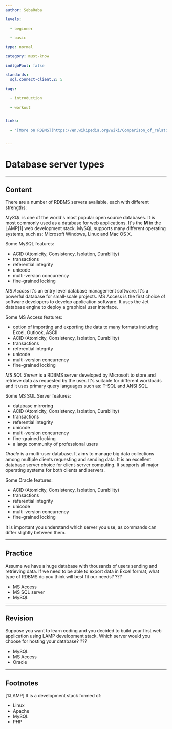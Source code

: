 ```yaml
---
author: SebaRaba

levels:

  - beginner

  - basic

type: normal

category: must-know

inAlgoPool: false

standards:
  sql.connect-client.2: 5

tags:

  - introduction

  - workout


links:

  - '[More on RDBMS](https://en.wikipedia.org/wiki/Comparison_of_relational_database_management_systems){website}'


---
```


# Database server types

---
## Content

There are a number of RDBMS servers available, each with different strengths:

*MySQL* is one of the world's most popular open source databases. It is most commonly used as a database for web applications. It's the **M** in the LAMP[1] web development stack. MySQL supports many different operating systems, such as: Microsoft Windows, Linux and Mac OS X.

Some MySQL features:
- ACID (Atomicity, Consistency, Isolation, Durability)
- transactions
- referential integrity
- unicode
- multi-version concurrency
- fine-grained locking

*MS Access* it's an entry level database management software. It's a powerful database for small-scale projects. MS Access is the first choice of software developers to develop application software. It uses the Jet database engine to deploy a graphical user interface.

Some MS Access features:
- option of importing and exporting the data to many formats including Excel, Outlook, ASCII
- ACID (Atomicity, Consistency, Isolation, Durability)
- transactions
- referential integrity
- unicode
- multi-version concurrency
- fine-grained locking

*MS SQL Server* is a RDBMS server developed by Microsoft to store and retrieve data as requested by the user. It's suitable for different workloads and it uses primary query languages such as: T-SQL and ANSI SQL.

Some MS SQL Server features:
- database mirroring
- ACID (Atomicity, Consistency, Isolation, Durability)
- transactions
- referential integrity
- unicode
- multi-version concurrency
- fine-grained locking
- a large community of professional users

*Oracle* is a multi-user database. It aims to manage big data collections among multiple clients requesting and sending data.  It is an excellent database server choice for client-server computing. It supports all major operating systems for both clients and servers.

Some Oracle features:
- ACID (Atomicity, Consistency, Isolation, Durability)
- transactions
- referential integrity
- unicode
- multi-version concurrency
- fine-grained locking

It is important you understand which server you use, as commands can differ slightly between them.

---
## Practice

Assume we have a huge database with thousands of users sending and retrieving data. If we need to be able to export data in Excel format, what type of RDBMS do you think will best fit our needs?
???


* MS Access
* MS SQL server
* MySQL

---
## Revision

Suppose you want to learn coding and you decided to build your first web application using LAMP development stack. Which server would you choose for hosting your database?
???


* MySQL
* MS Access
* Oracle

---
## Footnotes
[1:LAMP]
It is a development stack formed of:
- Linux
- Apache
- MySQL
- PHP
